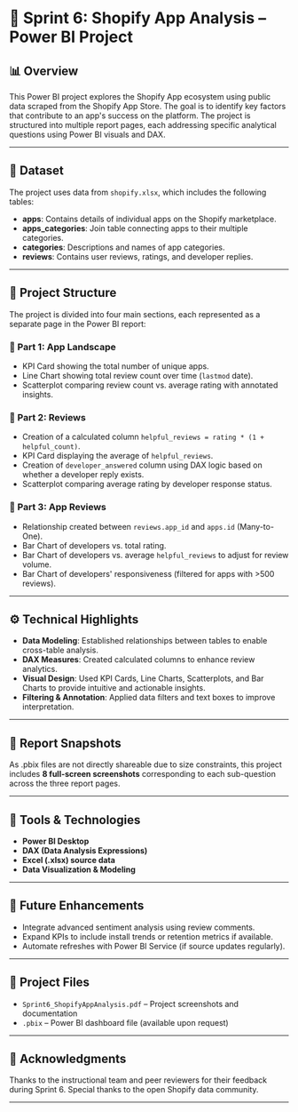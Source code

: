 # 🛒 Sprint 6: Shopify App Analysis – Power BI Project

## 📊 Overview

This Power BI project explores the Shopify App ecosystem using public data scraped from the Shopify App Store. The goal is to identify key factors that contribute to an app's success on the platform. The project is structured into multiple report pages, each addressing specific analytical questions using Power BI visuals and DAX.

---

## 📁 Dataset

The project uses data from `shopify.xlsx`, which includes the following tables:

- **apps**: Contains details of individual apps on the Shopify marketplace.
- **apps_categories**: Join table connecting apps to their multiple categories.
- **categories**: Descriptions and names of app categories.
- **reviews**: Contains user reviews, ratings, and developer replies.

---

## 🧩 Project Structure

The project is divided into four main sections, each represented as a separate page in the Power BI report:

### 🔹 Part 1: App Landscape

- KPI Card showing the total number of unique apps.
- Line Chart showing total review count over time (`lastmod` date).
- Scatterplot comparing review count vs. average rating with annotated insights.

### 🔹 Part 2: Reviews

- Creation of a calculated column `helpful_reviews = rating * (1 + helpful_count)`.
- KPI Card displaying the average of `helpful_reviews`.
- Creation of `developer_answered` column using DAX logic based on whether a developer reply exists.
- Scatterplot comparing average rating by developer response status.

### 🔹 Part 3: App Reviews

- Relationship created between `reviews.app_id` and `apps.id` (Many-to-One).
- Bar Chart of developers vs. total rating.
- Bar Chart of developers vs. average `helpful_reviews` to adjust for review volume.
- Bar Chart of developers' responsiveness (filtered for apps with >500 reviews).

---

## ⚙️ Technical Highlights

- **Data Modeling**: Established relationships between tables to enable cross-table analysis.
- **DAX Measures**: Created calculated columns to enhance review analytics.
- **Visual Design**: Used KPI Cards, Line Charts, Scatterplots, and Bar Charts to provide intuitive and actionable insights.
- **Filtering & Annotation**: Applied data filters and text boxes to improve interpretation.

---

## 📸 Report Snapshots

As .pbix files are not directly shareable due to size constraints, this project includes **8 full-screen screenshots** corresponding to each sub-question across the three report pages.

---

## 🚀 Tools & Technologies

- **Power BI Desktop**
- **DAX (Data Analysis Expressions)**
- **Excel (.xlsx) source data**
- **Data Visualization & Modeling**

---

## 📝 Future Enhancements

- Integrate advanced sentiment analysis using review comments.
- Expand KPIs to include install trends or retention metrics if available.
- Automate refreshes with Power BI Service (if source updates regularly).

---

## 📂 Project Files

- `Sprint6_ShopifyAppAnalysis.pdf` – Project screenshots and documentation  
- `.pbix` – Power BI dashboard file (available upon request)

---

## 🙌 Acknowledgments

Thanks to the instructional team and peer reviewers for their feedback during Sprint 6. Special thanks to the open Shopify data community.

---


